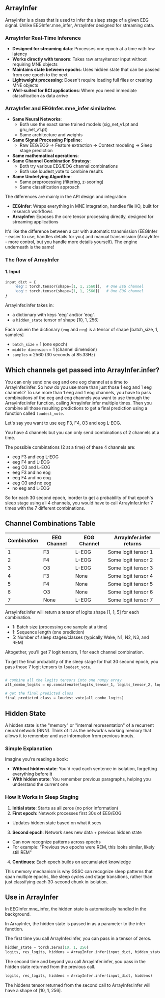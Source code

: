 ## ArrayInfer

ArrayInfer is a class that is used to infer the sleep stage of a given EEG signal. Unlike EEGInfer.mne_infer, ArrayInfer designed for streaming data.

### ArrayInfer Real-Time Inference

- **Designed for streaming data**: Processes one epoch at a time with low latency
- **Works directly with tensors**: Takes raw array/tensor input without requiring MNE objects
- **Maintains state between epochs**: Uses hidden state that can be passed from one epoch to the next
- **Lightweight processing**: Doesn't require loading full files or creating MNE objects
- **Well-suited for BCI applications**: Where you need immediate classification as data arrive

### ArrayInfer and EEGInfer.mne_infer similarites

- **Same Neural Networks**:
  - Both use the exact same trained models (sig_net_v1.pt and gru_net_v1.pt)
  - Same architecture and weights
- **Same Signal Processing Pipeline**:
  - Raw EEG/EOG → Feature extraction → Context modeling → Sleep stage prediction
- **Same mathematical operations**:
- **Same Channel Combination Strategy**:
  - Both try various EEG/EOG channel combinations
  - Both use loudest_vote to combine results
- **Same Underlying Algorithm**:
  - Same preprocessing (filtering, z-scoring)
  - Same classification approach

The differences are mainly in the API design and integration:

- **EEGInfer**: Wraps everything in MNE integration, handles file I/O, built for research workflows
- **ArrayInfer**: Exposes the core tensor processing directly, designed for streaming applications

It's like the difference between a car with automatic transmission (EEGInfer - easier to use, handles details for you) and manual transmission (ArrayInfer - more control, but you handle more details yourself). The engine underneath is the same!

### The flow of ArrayInfer

#### 1. Input

```python
input_dict = {
    'eeg': torch.tensor(shape=[1, 1, 2560]),  # One EEG channel
    'eog': torch.tensor(shape=[1, 1, 2560])   # One EOG channel
}
```

ArrayInfer.infer takes in:

- a dictionary with keys 'eeg' and/or 'eog'.
- a `hidden_state` tensor of shape [10, 1, 256]

Each valuein the dictionary (`eog` and `eeg`) is a tensor of shape [batch_size, 1, samples]

- `batch_size` = 1 (one epoch)
- `middle dimension` = 1 (channel dimension)
- `samples` = 2560 (30 seconds at 85.33Hz)

## Which channels get passed into ArrayInfer.infer?

You can only send one eeg and one eog channel at a time to ArrayInfer.infer. So how do you use more than just those 1 eog and 1 eeg channels? To use more than 1 eeg and 1 eog channels, you have to pass combinations of the eeg and eog channels you want to use through the ArrayInfer.infer function, calling ArrayInfer.infer multiple times. Then you combine all those resulting predictions to get a final prediction using a function called `loudest_vote`.

Let's say you want to use eeg F3, F4, O3 and eog L-EOG.

You have 4 channels but you can only send combinations of 2 channels at a time.

The possible combinations (2 at a time) of these 4 channels are:

- eeg F3 and eog L-EOG
- eeg F4 and L-EOG
- eeg O3 and L-EOG
- eeg F3 and no eog
- eeg F4 and no eog
- eeg O3 and no eog
- no eeg and L-EOG

So for each 30 second epoch, inorder to get a probability of that epoch's sleep stage using all 4 channels, you would have to call ArrayInfer.infer 7 times with the 7 different combinations.

## Channel Combinations Table

| Combination | EEG Channel | EOG Channel | ArrayInfer.infer returns |
| ----------- | ----------- | ----------- | ------------------------ |
| 1           | F3          | L-EOG       | Some logit tensor 1      |
| 2           | F4          | L-EOG       | Some logit tensor 2      |
| 3           | O3          | L-EOG       | Some logit tensor 3      |
| 4           | F3          | None        | Some logit tensor 4      |
| 5           | F4          | None        | Some logit tensor 5      |
| 6           | O3          | None        | Some logit tensor 6      |
| 7           | None        | L-EOG       | Some logit tensor 7      |

ArrayInfer.infer will return a tensor of logits shape [1, 1, 5] for each combination.

- 1: Batch size (processing one sample at a time)
- 1: Sequence length (one prediction)
- 5: Number of sleep stages/classes (typically Wake, N1, N2, N3, and REM)

Altogether, you'll get 7 logit tensors, 1 for each channel combination.

To get the final probability of the sleep stage for that 30 second epoch, you pass those 7 logit tensors to `loudest_vote`.

```python

# combine all the logits tensors into one numpy array
all_combo_logits = np.concatenate(logits_tensor_1, logits_tensor_2, logits_tensor_3, logits_tensor_4, logits_tensor_5, logits_tensor_6, logits_tensor_7, axis=0)

# get the final predicted class
final_predicted_class = loudest_vote(all_combo_logits)
```

## Hidden State

A hidden state is the "memory" or "internal representation" of a recurrent neural network (RNN). Think of it as the network's working memory that allows it to remember and use information from previous inputs.

### Simple Explanation

Imagine you're reading a book:

- **Without hidden state**: You'd read each sentence in isolation, forgetting everything before it
- **With hidden state**: You remember previous paragraphs, helping you understand the current one

### How It Works in Sleep Staging

1. **Initial state**: Starts as all zeros (no prior information)
2. **First epoch**: Network processes first 30s of EEG/EOG

- Updates hidden state based on what it sees

3. **Second epoch**: Network sees new data + previous hidden state

- Can now recognize patterns across epochs
- For example: "Previous two epochs were REM, this looks similar, likely still REM"

4. **Continues**: Each epoch builds on accumulated knowledge

This memory mechanism is why GSSC can recognize sleep patterns that span multiple epochs, like sleep cycles and stage transitions, rather than just classifying each 30-second chunk in isolation.

## Use in ArrayInfer

In EEGInfer.mne_infer, the hidden state is automatically handled in the background.

In ArrayInfer, the hidden state is passed in as a parameter to the infer function.

The first time you call ArrayInfer.infer, you can pass in a tensor of zeros.

```python
hidden_state = torch.zeros(10, 1, 256)
logits, res_logits, hiddens = ArrayInfer.infer(input_dict, hidden_state)
```

The second time and beyond you call ArrayInfer.infer, you pass in the hidden state returned from the previous call.

```python
logits, res_logits, hiddens = ArrayInfer.infer(input_dict, hiddens)
```

The hiddens tensor returned from the second call to ArrayInfer.infer will have a shape of [10, 1, 256].
